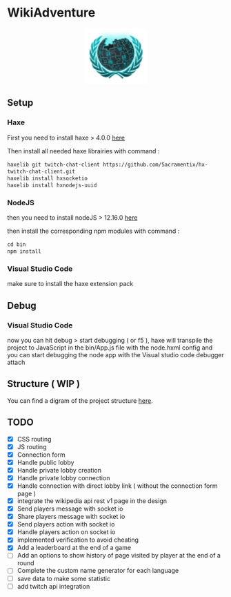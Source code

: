 # WikiAdventure

<p align="center">
  <a href="http://wiki-adventure-io.herokuapp.com/" title="Wiki Adventure"><img width=147 height=128 src="bin/res/svg/logoV1.svg" /></a>
</p>

## Setup

### Haxe

First you need to install haxe > 4.0.0 [here](https://haxe.org/download/)

Then install all needed haxe librairies with command :
```
haxelib git twitch-chat-client https://github.com/Sacramentix/hx-twitch-chat-client.git
haxelib install hxsocketio
haxelib install hxnodejs-uuid
```
### NodeJS

then you need to install nodeJS > 12.16.0 [here](https://nodejs.org/en/download/)

then install the corresponding npm modules with command :
```
cd bin
npm install
```
 ### Visual Studio Code   

make sure to install the haxe extension pack

## Debug

### Visual Studio Code

now you can hit debug > start debugging ( or f5 ), haxe will transpile the project to JavaScript in the bin/App.js file with the         node.hxml config and you can start debugging the node app with the Visual studio code debugger attach

## Structure ( WIP )

You can find a digram of the project structure [here](https://app.creately.com/diagram/c3k6MCT7yss).
    
## TODO

- [x] CSS routing
- [x] JS routing
- [x] Connection form
- [x] Handle public lobby
- [x] Handle private lobby creation
- [x] Handle private lobby connection
- [x] Handle connection with direct lobby link ( without the connection form page )
- [x] integrate the wikipedia api rest v1 page in the design
- [x] Send players message with socket io
- [x] Share players message with socket io
- [x] Send players action with socket io
- [x] Handle players action on socket io
- [x] implemented verification to avoid cheating
- [x] Add a leaderboard at the end of a game
- [ ] Add an options to show history of page visited by player at the end of a round
- [ ] Complete the custom name generator for each language
- [ ] save data to make some statistic
- [ ] add twitch api integration
